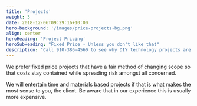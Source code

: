 ```yaml
---
title: 'Projects'
weight: 3
date: 2018-12-06T09:29:16+10:00
hero-background: '/images/price-projects-bg.png'
align: center
heroHeading: 'Project Pricing'
heroSubHeading: "Fixed Price - Unless you don't like that"
description: "Call 910-386-4560 to see why DIY technology projects are often the most expensive option"
---
```


We prefer fixed price projects that have a fair method of changing scope so that costs stay contained while spreading risk amongst all concerned.

We will entertain time and materials based projects if that is what makes the most sense to you, the client. Be aware that in our experience this is usually more expensive.
